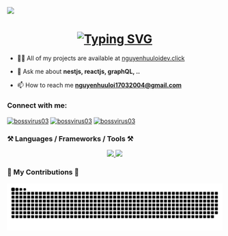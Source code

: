  <img src='https://i.ibb.co/30kNgtr/68747470733a2f2f6d69722d73332d63646e2d63662e626568616e63652e6e65742f70726f6a6563745f6d6f64756c65732f.gif'/>
 
 ### 
 
 <h1 align="center">
    <a href="https://git.io/typing-svg" align="center">
       <img src="https://readme-typing-svg.demolab.com?font=Poppins&size=33&duration=3000&pause=400&color=FFFFFF&random=false&width=435&lines=Hi+There+👋%2C+Im+bossvirus03;Im+Fullstack+web+developer" alt="Typing SVG" />
   </a>
 </h1>

- 👨‍💻 All of my projects are available at [nguyenhuuloidev.click](nguyenhuuloidev.click)

- 💬 Ask me about **nestjs, reactjs, graphQL, ..**

- 📫 How to reach me **nguyenhuuloi17032004@gmail.com**

 
 ###

<h3 align="left">Connect with me:</h3>
<p align="left">
<a href="https://fb.com/bossvirus03" target="blank"><img align="center" src="https://raw.githubusercontent.com/rahuldkjain/github-profile-readme-generator/master/src/images/icons/Social/facebook.svg" alt="bossvirus03" height="30" width="40" /></a>
<a href="https://www.youtube.com/c/bossvirus03" target="blank"><img align="center" src="https://raw.githubusercontent.com/rahuldkjain/github-profile-readme-generator/master/src/images/icons/Social/youtube.svg" alt="bossvirus03" height="30" width="40" /></a>
<a href="https://discord.gg/bossvirus03" target="blank"><img align="center" src="https://raw.githubusercontent.com/rahuldkjain/github-profile-readme-generator/master/src/images/icons/Social/discord.svg" alt="bossvirus03" height="30" width="40" /></a>
</p>

 ### ⚒️ Languages / Frameworks / Tools ⚒️
 
 <div align="center" dir="auto">
    <a target="_blank" rel="noopener noreferrer nofollow" href="https://camo.githubusercontent.com">
       <img src="https://skillicons.dev/icons?i=react,bootstrap,mui,html,css,sass,vscode,github,figma,tailwind,git,redux">
    </a>
    <a target="_blank" rel="noopener noreferrer nofollow" href="https://camo.githubusercontent.com">
       <img src="https://skillicons.dev/icons?i=nodejs,javascript,typescript,express,mongodb,nestjs,mysql,postgres,elasticsearch,prisma,graphql,sequelize,nextjs">
    </a>
</div>


 ###  🐍 My Contributions 🐍
 
![snake gif](https://github.com/bossvirus03/bossvirus03/blob/output/github-contribution-grid-snake-dark.svg)
